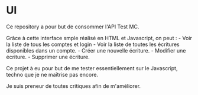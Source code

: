# UI

Ce repository a pour but de consommer l'API Test MC.

Grâce à cette interface smple réalisé en HTML et Javascript, on peut :
	- Voir la liste de tous les comptes et login
	- Voir la liste de toutes les écritures disponibles dans un compte.
	- Créer une nouvelle écriture.
	- Modifier une écriture.
	- Supprimer une écriture.

Ce projet à eu pour but de me tester essentiellement sur le Javascript, techno que je ne maîtrise pas encore.

Je suis preneur de toutes critiques afin de m'améliorer.
